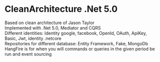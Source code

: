 # CleanArchitecture .Net 5.0
Based on clean architecture of Jason Taylor<br/>
Implemented with .Net 5.0, Mediator and CQRS<br/>
Different identities: Identity google, facebook, OpenId, OAuth, ApiKey, Basic, Jwt, identity .netcore<br/>
Repositories for different database: Entity Framework, Fake, MongoDb<br/>
HangFire is for when you will commands or queries in the given period be run and event sourcing<br/>
